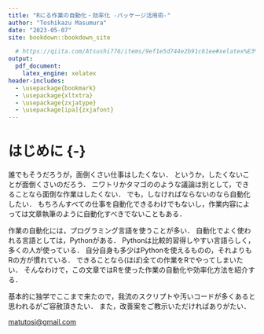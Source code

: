 ```yaml
--- 
title: "Rにる作業の自動化・効率化 -パッケージ活用術-"
author: "Toshikazu Masumura"
date: "2023-05-07"
site: bookdown::bookdown_site

  # https://qiita.com/Atsushi776/items/9ef1e5d744e2b91c61ee#xelatex%E3%82%92%E7%94%A8%E3%81%84%E3%82%8B%E5%A0%B4%E5%90%88
output:
  pdf_document: 
    latex_engine: xelatex 
header-includes: 
  - \usepackage{bookmark} 
  - \usepackage{xltxtra} 
  - \usepackage{zxjatype} 
  - \usepackage[ipa]{zxjafont} 
---
```


# はじめに {-}

誰でもそうだろうが，面倒くさい仕事はしたくない．
というか，したくないことが面倒くさいのだろう．
ニワトリかタマゴののような議論は別として，できることなら面倒な作業はしたくない．
でも，しなければならないのなら自動化したい．
もちろんすべての仕事を自動化できるわけでもないし，作業内容によっては文章執筆のように自動化すべきでないこともある．

作業の自動化には，プログラミング言語を使うことが多い．
自動化でよく使われる言語としては，Pythonがある．
Pythonは比較的習得しやすい言語らしく，多くの人が使っている．
自分自身も多少はPythonを使えるものの，それよりもRの方が慣れている．
できることなら(ほぼ)全ての作業をRでやってしまいたい．
そんなわけで，この文章ではRを使った作業の自動化や効率化方法を紹介する．

基本的に独学でここまで来たので，我流のスクリプトや汚いコードが多くあると思われるがご容赦頂きたい．
また，改善案をご教示いただければありがたい．

matutosi@gmail.com

